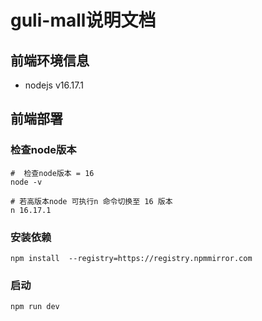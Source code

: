 # guli-mall说明文档

## 前端环境信息

* nodejs v16.17.1

## 前端部署

### 检查node版本

```
#  检查node版本 = 16
node -v 

# 若高版本node 可执行n 命令切换至 16 版本
n 16.17.1
```

### 安装依赖

```
npm install  --registry=https://registry.npmmirror.com
```

### 启动

```
npm run dev
```

